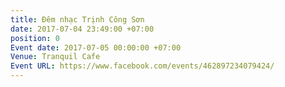 ```yaml
---
title: Đêm nhạc Trịnh Công Sơn
date: 2017-07-04 23:49:00 +07:00
position: 0
Event date: 2017-07-05 00:00:00 +07:00
Venue: Tranquil Cafe
Event URL: https://www.facebook.com/events/462897234079424/
---
```


